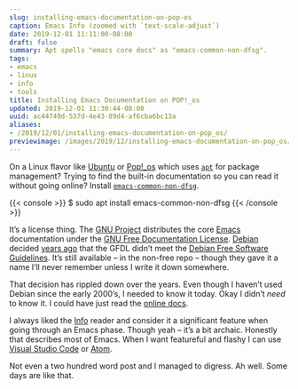 ```yaml
---
slug: installing-emacs-documentation-on-pop-os
caption: Emacs Info (zoomed with `text-scale-adjust`)
date: 2019-12-01 11:11:00-08:00
draft: false
summary: Apt spells "emacs core docs" as "emacs-common-non-dfsg".
tags:
- emacs
- linux
- info
- tools
title: Installing Emacs Documentation on POP!_os
updated: 2019-12-01 11:30:44-08:00
uuid: ac44749d-537d-4e43-89d4-af6cba6bc13a
aliases:
- /2019/12/01/installing-emacs-documentation-on-pop_os/
previewimage: /images/2019/12/installing-emacs-documentation-on-pop_os/cover.png
---
```

On a Linux flavor like [Ubuntu](https://ubuntu.com/) or
[Pop\!\_os](https://system76.com/pop) which uses
[`apt`](https://en.wikipedia.org/wiki/APT%5F\(software\)) for package
management? Trying to find the built-in documentation so you can read it
without going online? Install
[`emacs-common-non-dfsg`](https://packages.debian.org/jessie/emacs24-common-non-dfsg).

{{< console >}}
$ sudo apt install emacs-common-non-dfsg
{{< /console >}}

It’s a license thing. The [GNU Project](https://www.gnu.org/)
distributes the core
[Emacs](https://www.gnu.org/software/emacs/#Manuals) documentation under
the [GNU Free Documentation
License](https://www.gnu.org/licenses/fdl-1.3.html).
[Debian](https://www.debian.org/) decided [years
ago](https://www.debian.org/vote/2006/vote%5F001) that the GFDL didn’t
meet the [Debian Free Software
Guidelines](https://www.debian.org/social%5Fcontract#guidelines). It’s
still available – in the non-free repo – though they gave it a name I’ll
never remember unless I write it down somewhere.

That decision has rippled down over the years. Even though I haven’t
used Debian since the early 2000’s, I needed to know it today. Okay I
didn’t *need* to know it. I could have just read the [online
docs](https://www.gnu.org/manual/manual.html).

I always liked the [Info](https://www.gnu.org/software/texinfo/) reader
and consider it a significant feature when going through an Emacs phase.
Though yeah – it’s a bit archaic. Honestly that describes most of Emacs.
When I want featureful and flashy I can use [Visual Studio
Code](https://code.visualstudio.com/) or [Atom](https://atom.io/).

Not even a two hundred word post and I managed to digress. Ah well. Some
days are like that.